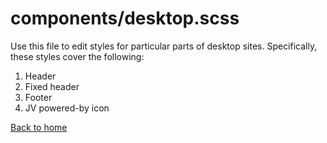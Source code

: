 # components/desktop.scss

Use this file to edit styles for particular parts of desktop sites. Specifically, these styles cover the following:

1. Header
2. Fixed header
3. Footer
4. JV powered-by icon

[Back to home](README.md)